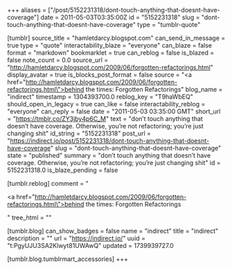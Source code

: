 +++
aliases = ["/post/5152231318/dont-touch-anything-that-doesnt-have-coverage"]
date = 2011-05-03T03:35:00Z
id = "5152231318"
slug = "dont-touch-anything-that-doesnt-have-coverage"
type = "tumblr-quote"

[tumblr]
source_title = "hamletdarcy.blogspot.com"
can_send_in_message = true
type = "quote"
interactability_blaze = "everyone"
can_blaze = false
format = "markdown"
bookmarklet = true
can_reblog = false
is_blazed = false
note_count = 0.0
source_url = "http://hamletdarcy.blogspot.com/2009/06/forgotten-refactorings.html"
display_avatar = true
is_blocks_post_format = false
source = "<a href=\"http://hamletdarcy.blogspot.com/2009/06/forgotten-refactorings.html\">behind the times: Forgotten Refactorings</a>"
blog_name = "indirect"
timestamp = 1304393700.0
reblog_key = "T9haWbEQ"
should_open_in_legacy = true
can_like = false
interactability_reblog = "everyone"
can_reply = false
date = "2011-05-03 03:35:00 GMT"
short_url = "https://tmblr.co/ZY3jby4p6C_M"
text = "don&rsquo;t touch anything that doesn&rsquo;t have coverage. Otherwise, you&rsquo;re not refactoring; you&rsquo;re just changing shit"
id_string = "5152231318"
post_url = "https://indirect.io/post/5152231318/dont-touch-anything-that-doesnt-have-coverage"
slug = "dont-touch-anything-that-doesnt-have-coverage"
state = "published"
summary = "don’t touch anything that doesn’t have coverage. Otherwise, you’re not refactoring; you’re just changing shit"
id = 5152231318.0
is_blaze_pending = false

[tumblr.reblog]
comment = "<p><a href=\"http://hamletdarcy.blogspot.com/2009/06/forgotten-refactorings.html\">behind the times: Forgotten Refactorings</a></p>"
tree_html = ""

[tumblr.blog]
can_show_badges = false
name = "indirect"
title = "indirect"
description = ""
url = "https://indirect.io/"
uuid = "t:PgyUJU3SA2Klwyt81UWAwQ"
updated = 1739939727.0

[tumblr.blog.tumblrmart_accessories]
+++
